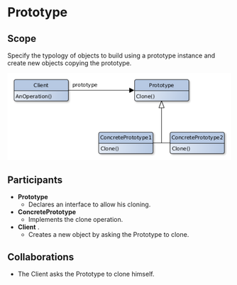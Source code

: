 # Prototype

## Scope

Specify the typology of objects to build using a prototype instance and create new objects copying the prototype.

![Class Diagram](prototype.png)

## Participants

- **Prototype**
    - Declares an interface to allow his cloning.
- **ConcretePrototype**
    - Implements the clone operation.
- **Client** .
    - Creates a new object by asking the Prototype to clone.

## Collaborations

- The Client asks the Prototype to clone himself.



